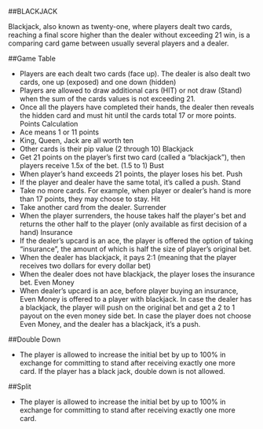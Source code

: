 
##BLACKJACK

Blackjack, also known as twenty-one, where players dealt two cards, reaching a final score higher than the dealer without exceeding 21 win, is a comparing card game between usually several players and a dealer.

##Game Table
  * Players are each dealt two cards (face up). The dealer is also dealt two cards, one up (exposed) and one down (hidden)
  * Players are allowed to draw additional cars (HIT) or not draw (Stand) when the sum of the cards values is not exceeding 21.
  * Once all the players have completed their hands, the dealer then reveals the hidden card and must hit until the cards total 17 or more points.
Points Calculation
  * Ace means 1 or 11 points
  * King, Queen, Jack are all worth ten
  * Other cards is their pip value (2 through 10)
Blackjack
  * Get 21 points on the player’s first two card (called a “blackjack”), then players receive 1.5x of the bet. (1.5 to 1)
Bust
  * When player’s hand exceeds 21 points, the player loses his bet.
Push
  * If the player and dealer have the same total, it’s called a push.
Stand
  * Take no more cards. For example, when player or dealer’s hand is more than 17 points, they may choose to stay.
Hit
  * Take another card from the dealer.
Surrender
  * When the player surrenders, the house takes half the player's bet and returns the other half to the player (only available as first decision of a hand)
Insurance 
  * If the dealer’s upcard is an ace, the player is offered the option of taking “insurance”, the amount of which is half the size of player’s original bet.
  * When the dealer has blackjack, it pays 2:1 (meaning that the player receives two dollars for every dollar bet) 
  * When the dealer does not have blackjack, the player loses the insurance bet.
Even Money
  * When dealer’s upcard is an ace, before player buying an insurance, Even Money is offered to a player with blackjack. In case the dealer has a blackjack, the player will push on the original bet and get a 2 to 1 payout on the even money side bet. In case the player does not choose Even Money, and the dealer has a blackjack, it’s a push.

##Double Down
  * The player is allowed to increase the initial bet by up to 100% in exchange for committing to stand after receiving exactly one more card. If the player has a black jack, double down is not allowed.
 
##Split
 
* The player is allowed to increase the initial bet by up to 100% in exchange for committing to stand after receiving exactly one more card. 

